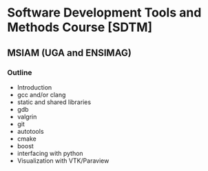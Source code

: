 # Software Development Tools and Methods Course [SDTM]

## MSIAM (UGA and ENSIMAG)

### Outline
 - Introduction
 - gcc and/or clang
 - static and shared libraries
 - gdb
 - valgrin
 - git
 - autotools
 - cmake
 - boost
 - interfacing with python
 - Visualization with VTK/Paraview

